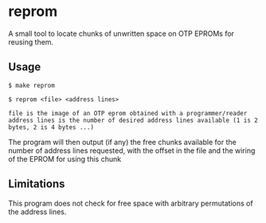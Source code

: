 # reprom

A small tool to locate chunks of unwritten space on OTP EPROMs for reusing them.

## Usage

```
$ make reprom

$ reprom <file> <address lines>

file is the image of an OTP eprom obtained with a programmer/reader
address lines is the number of desired address lines available (1 is 2 bytes, 2 is 4 bytes ...)
```

The program will then output (if any) the free chunks available for the number of address lines requested, with the offset in the file and the wiring of the EPROM for using this chunk

## Limitations

This program does not check for free space with arbitrary permutations of the address lines.
